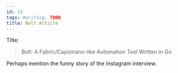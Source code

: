 ```yaml
---
id: 13
tags: #writing, TODO
title: Bolt Article
---
```


Title:

> Bolt: A Fabric/Capistrano-like Automation Tool Written in Go

Perhaps mention the funny story of the Instagram interview.